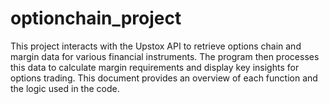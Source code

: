 # optionchain_project
This project interacts with the Upstox API to retrieve options chain and margin data for various financial instruments. The program then processes this data to calculate margin requirements and display key insights for options trading. This document provides an overview of each function and the logic used in the code.
